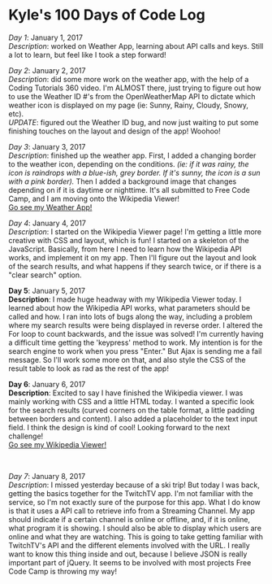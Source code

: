 <html>
<h1> Kyle's 100 Days of Code Log </h1>
<p><em>Day 1</em>: January 1, 2017 </br>
<em>Description</em>: worked on Weather App, learning about API calls and keys. Still a lot to learn, but feel like I took a step forward!<p>
<div></div>
<p><em>Day 2</em>: January 2, 2017 </br>
<em>Description</em>: did some more work on the weather app, with the help of a Coding Tutorials 360 video. I'm ALMOST there, just trying to figure out how to use the Weather ID #'s from the OpenWeatherMap API to dictate which weather icon is displayed on my page (ie: Sunny, Rainy, Cloudy, Snowy, etc).</br>
<em>UPDATE</em>: figured out the Weather ID bug, and now just waiting to put some finishing touches on the layout and design of the app! Woohoo!</p>
<p><em>Day 3</em>: January 3, 2017 </br>
<em>Description</em>: finished up the weather app. First, I added a changing border to the weather icon, depending on the conditions. <em>(ie: if it was rainy, the icon is raindrops with a blue-ish, grey border. If it's sunny, the icon is a sun with a pink border).</em> Then I added a background image that changes depending on if it is daytime or nighttime. It's all submitted to Free Code Camp, and I am moving onto the Wikipedia Viewer!</br>
<a href="http://codepen.io/0ls0n/full/KaPLZB">Go see my Weather App!</a> </p>
<p><em>Day 4</em>: January 4, 2017 </br>
<em>Description</em>: I started on the Wikipedia Viewer page! I'm getting a little more creative with CSS and layout, which is fun! I started on a skeleton of the JavaScript. Basically, from here I need to learn how the Wikipedia API works, and implement it on my app. Then I'll figure out the layout and look of the search results, and what happens if they search twice, or if there is a "clear search" option.</p>
<p><strong>Day 5</strong>: January 5, 2017 </br>
<strong>Description</strong>: I made huge headway with my Wikipedia Viewer today. I learned about how the Wikipedia API works, what parameters should be called and how. I ran into lots of bugs along the way, including a problem where my search results were being displayed in reverse order. I altered the For loop to count backwards, and the issue was solved! I'm currently having a difficult time getting the 'keypress' method to work. My intention is for the search engine to work when you press "Enter." But Ajax is sending me a fail message. So I'll work some more on that, and also style the CSS of the result table to look as rad as the rest of the app!</p>
<p><strong>Day 6</strong>: January 6, 2017 </br>
<strong>Description</strong>: Excited to say I have finished the Wikipedia viewer. I was mainly working with CSS and a little HTML today. I wanted a specific look for the search results (curved corners on the table format, a little padding between borders and content). I also added a placeholder to the text input field. I think the design is kind of cool! Looking forward to the next challenge!</br>
<a href="https://codepen.io/0ls0n/full/JEjLzJ/">Go see my Wikipedia Viewer!</a></p>
</br>
<p><em>Day 7</em>: January 8, 2017 </br>
<em>Description</em>: I missed yesterday because of a ski trip! But today I was back, getting the basics together for the TwitchTV app. I'm not familiar with the service, so I'm not exactly sure of the purpose for this app. What I do know is that it uses a API call to retrieve info from a Streaming Channel. My app should indicate if a certain channel is online or offline, and, if it is online, what program it is showing. I should also be able to display which users are online and what they are watching. This is going to take getting familiar with TwitchTV's API and the different elements involved with the URL. I really want to know this thing inside and out, because I believe JSON is really important part of jQuery. It seems to be involved with most projects Free Code Camp is throwing my way!</p>

</html>
